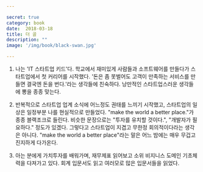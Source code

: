 ```yaml
---

secret: true
category: book
date:  2018-03-18
title: 더 골
description: ""
image: '/img/book/black-swan.jpg'

---
```


1) 나는 'IT 스타트업 키드'다. 학교에서 재미있게 사람들과 소프트웨어를 만들다가 스타트업에서 첫 커리어를 시작했다. '돈은 좀 못벌어도 고객이 만족하는 서비스를 만들면 결국엔 돈을 번다.'라는 생각들에 친숙하다. 낭만적인 스타트업스러운 생각들에 뽕을 종종 맞는다.

2) 반복적으로 스타트업 업계 소식에 어느정도 권태를 느끼기 시작했고, 스타트업의 일상은 일정부분 나를 현실적으로 만들었다. "make the world a better place."가 종종 블랙조크로 들린다. 비슷한 문장으로는 "투자를 유치할 것이다.", "개발자가 필요하다." 정도가 있겠다. 그렇다고 스타트업이 지겹고 무한정 회의적이다라는 생각은 아니다. "make the world a better place"라는 말은 어느 밤에는 매우 무겁고 진지하게 다가온다. 

3) 아는 분에게 가치투자를 배워가며, 재무제표 읽어보고 소위 비지니스 도메인 기초체력을 다져가고 있다. 회계 입문서도 읽고 여러모로 많은 입문서들을 읽었다.

